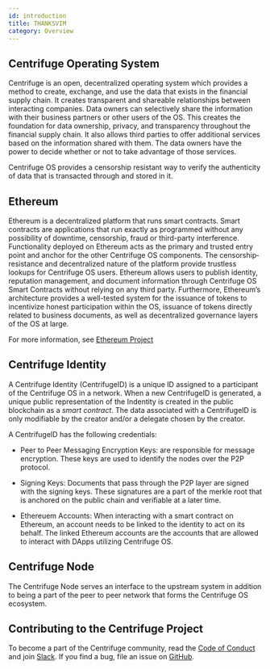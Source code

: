```yaml
---
id: introduction
title: THANKSVIM
category: Overview
---
```


## Centrifuge Operating System

Centrifuge is an open, decentralized operating system which provides a method to create, exchange, and use the data that exists in the financial supply chain. It creates transparent and shareable relationships between interacting companies. Data owners can selectively share the information with their business partners or other users of the OS. This creates the foundation for data ownership, privacy, and transparency throughout the financial supply chain. It also allows third parties to offer additional services based on the information shared with them. The data owners have the power to decide whether or not to take advantage of those services.

Centrifuge OS provides a censorship resistant way to verify the authenticity of data that is transacted through and stored in it.

## Ethereum

Ethereum is a decentralized platform that runs smart contracts. Smart contracts are applications that run exactly as programmed without any possibility of downtime, censorship, fraud or third-party interference. Functionality deployed on Ethereum acts as the primary and trusted entry point and anchor for the other Centrifuge OS components. The censorship­ resistance and decentralized nature of the platform provide trustless lookups for Centrifuge OS users. Ethereum allows users to publish identity, reputation management, and document information through Centrifuge OS Smart Contracts without relying on any third party. Furthermore, Ethereum’s architecture provides a well-tested system for the issuance of
tokens to incentivize honest participation within the OS, issuance of tokens directly related to business documents, as well as decentralized governance layers of the OS at large.

For more information, see [Ethereum Project](https://www.ethereum.org/)

## Centrifuge Identity

A Centrifuge Identity (CentrifugeID) is a unique ID assigned to a participant of the Centrifuge OS in a network. When a new CentrifugeID is generated, a unique public representation of the Indentity is created in the public blockchain as a _smart contract_. The data associated with a CentrifugeID is only modifiable by the creator and/or a delegate chosen by the creator.

A CentrifugeID has the following credentials:

* Peer to Peer Messaging Encryption Keys: are responsible for message encryption. These keys are used to identify the nodes over the P2P protocol.

* Signing Keys: Documents that pass through the P2P layer are signed with the signing keys. These signatures are a part of the merkle root that is anchored on the public chain and verifiable at a later time.

* Ethereuem Accounts: When interacting with a smart contract on Ethereum, an account needs to be linked to the identity to act on its behalf. The linked Ethereum accounts are the accounts that are allowed to interact with DApps utilizing Centrifuge OS.

## Centrifuge Node

The Centrifuge Node serves an interface to the upstream system in addition to being a part of the peer to peer network that forms the Centrifuge OS ecosystem.<!-- (Need more information here).-->

## Contributing to the Centrifuge Project

To become a part of the Centrifuge community, read the [Code of Conduct](/docs/further-reading/code-of-conduct) and join [Slack](https://centrifuge.io/slack/). If you find a bug, file an issue on [GitHub](https://github.com/centrifuge/go-centrifuge/issues).

